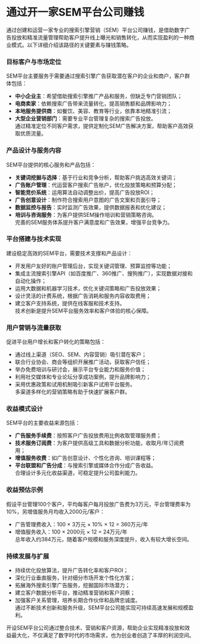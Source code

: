 # 通过开一家SEM平台公司赚钱

通过创建和运营一家专业的搜索引擎营销（SEM）平台公司赚钱，是借助数字广告投放和精准流量管理帮助客户提升线上曝光和销售转化，从而实现盈利的一种商业模式。以下详细介绍该路径的关键要素与赚钱策略。

### 目标客户与市场定位  
SEM平台主要服务于需要通过搜索引擎广告获取潜在客户的企业和商户，客户群体包括：  
* **中小企业主**：希望借助搜索引擎推广产品和服务，但缺乏专门营销团队；  
* **电商卖家**：依赖搜索广告带来流量转化，提高销售额和品牌影响力；  
* **本地服务提供商**：如餐饮、美容、教育等行业，依靠本地精准引流；  
* **大型企业营销部门**：需要专业平台管理复杂的搜索广告投放。  
通过精准定位不同客户需求，提供定制化SEM广告解决方案，帮助客户高效获取优质流量。

### 产品设计与服务内容  
SEM平台提供的核心服务和产品包括：  
* **关键词挖掘与选择**：基于行业和竞争分析，帮助客户挑选高效关键词；  
* **广告账户管理**：代运营客户搜索广告账户，优化投放策略和预算分配；  
* **智能竞价系统**：运用算法自动调整出价，提高广告投放ROI；  
* **广告创意设计**：制作符合搜索用户意图的广告文案和页面引导；  
* **数据监控与报告**：实时监测广告效果，提供数据报表和优化建议；  
* **培训与咨询服务**：为客户提供SEM操作培训和营销策略咨询。  
完善的SEM服务体系提升客户满意度和广告效果，增强平台竞争力。

### 平台搭建与技术实现  
建设稳定高效的SEM平台，需要技术支撑和产品设计：  
* 开发用户友好的账户管理后台，实现关键词管理、预算监控等功能；  
* 集成主流搜索引擎API（如百度推广、360推广、搜狗推广），实现数据对接和自动化操作；  
* 运用大数据和机器学习技术，优化关键词策略和广告投放效果；  
* 设计灵活的计费系统，根据广告消耗和服务内容收取费用；  
* 建立客户支持系统，提供在线客服和技术支持。  
技术创新是提升SEM平台服务效率和客户体验的核心保障。

### 用户营销与流量获取  
促进平台用户增长和客户转化的策略包括：  
* 通过线上渠道（SEO、SEM、内容营销）吸引潜在客户；  
* 联合行业协会、商会等组织开展推广活动，获取客户信任；  
* 举办免费培训与研讨会，展示平台专业能力和服务价值；  
* 利用社交媒体和专业论坛分享成功案例，提升品牌影响力；  
* 采用优惠政策和试用机制吸引新客户试用平台服务。  
多渠道多样化的营销策略有助于快速扩展客户群。

### 收益模式设计  
SEM平台的主要收益来源包括：  
* **广告服务手续费**：按照客户广告投放费用比例收取管理服务费；  
* **技术服务订阅费**：为客户提供高级工具和数据分析功能，收取月/年订阅费用；  
* **增值服务收费**：如广告创意设计、个性化咨询、培训课程等；  
* **平台联盟和广告分成**：与搜索引擎或媒体合作分成广告收益。  
合理设计多元化收益渠道，可稳定提升公司盈利能力。

### 收益预估示例  
假设平台管理100个客户，平均每客户每月投放广告费为3万元，平台管理费率为10%，另增值服务月均收入2000元/客户：  
* 广告管理费收入：100 × 3万元 × 10% × 12 = 360万元/年  
* 增值服务收入：100 × 2000元 × 12 = 24万元/年  
总年收入约384万元，随着客户规模和服务深度提升，收入有较大增长空间。

### 持续发展与扩展  
* 持续优化投放算法，提升广告转化率和客户ROI；  
* 深化行业垂直服务，针对细分市场开发个性化方案；  
* 拓展海外搜索引擎广告服务，挖掘国际市场潜力；  
* 建立客户数据分析平台，推动精准营销和客户洞察；  
* 加强客户关系管理，培养长期合作伙伴和品牌忠诚度。  
通过不断技术创新和服务升级，SEM平台公司能实现可持续高速发展和规模盈利。

开设SEM平台公司通过整合技术、营销和客户资源，帮助企业实现精准投放和效益最大化，不仅满足了数字时代的市场需求，也为创业者创造了丰厚的利润空间。